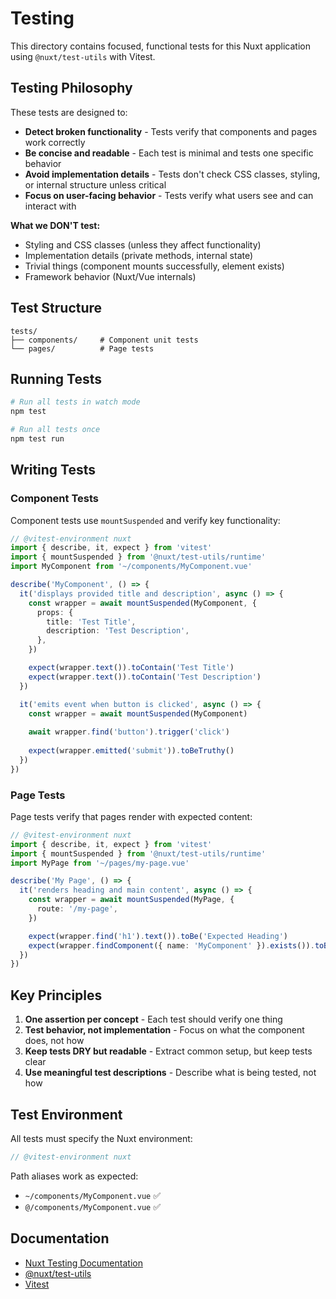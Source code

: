# Testing

This directory contains focused, functional tests for this Nuxt application using `@nuxt/test-utils` with Vitest.

## Testing Philosophy

These tests are designed to:
- **Detect broken functionality** - Tests verify that components and pages work correctly
- **Be concise and readable** - Each test is minimal and tests one specific behavior
- **Avoid implementation details** - Tests don't check CSS classes, styling, or internal structure unless critical
- **Focus on user-facing behavior** - Tests verify what users see and can interact with

**What we DON'T test:**
- Styling and CSS classes (unless they affect functionality)
- Implementation details (private methods, internal state)
- Trivial things (component mounts successfully, element exists)
- Framework behavior (Nuxt/Vue internals)

## Test Structure

```
tests/
├── components/     # Component unit tests
└── pages/          # Page tests
```

## Running Tests

```bash
# Run all tests in watch mode
npm test

# Run all tests once
npm test run
```

## Writing Tests

### Component Tests

Component tests use `mountSuspended` and verify key functionality:

```typescript
// @vitest-environment nuxt
import { describe, it, expect } from 'vitest'
import { mountSuspended } from '@nuxt/test-utils/runtime'
import MyComponent from '~/components/MyComponent.vue'

describe('MyComponent', () => {
  it('displays provided title and description', async () => {
    const wrapper = await mountSuspended(MyComponent, {
      props: {
        title: 'Test Title',
        description: 'Test Description',
      },
    })

    expect(wrapper.text()).toContain('Test Title')
    expect(wrapper.text()).toContain('Test Description')
  })

  it('emits event when button is clicked', async () => {
    const wrapper = await mountSuspended(MyComponent)
    
    await wrapper.find('button').trigger('click')
    
    expect(wrapper.emitted('submit')).toBeTruthy()
  })
})
```

### Page Tests

Page tests verify that pages render with expected content:

```typescript
// @vitest-environment nuxt
import { describe, it, expect } from 'vitest'
import { mountSuspended } from '@nuxt/test-utils/runtime'
import MyPage from '~/pages/my-page.vue'

describe('My Page', () => {
  it('renders heading and main content', async () => {
    const wrapper = await mountSuspended(MyPage, {
      route: '/my-page',
    })

    expect(wrapper.find('h1').text()).toBe('Expected Heading')
    expect(wrapper.findComponent({ name: 'MyComponent' }).exists()).toBe(true)
  })
})
```

## Key Principles

1. **One assertion per concept** - Each test should verify one thing
2. **Test behavior, not implementation** - Focus on what the component does, not how
3. **Keep tests DRY but readable** - Extract common setup, but keep tests clear
4. **Use meaningful test descriptions** - Describe what is being tested, not how

## Test Environment

All tests must specify the Nuxt environment:

```typescript
// @vitest-environment nuxt
```

Path aliases work as expected:
- `~/components/MyComponent.vue` ✅
- `@/components/MyComponent.vue` ✅

## Documentation

- [Nuxt Testing Documentation](https://nuxt.com/docs/getting-started/testing)
- [@nuxt/test-utils](https://github.com/nuxt/test-utils)
- [Vitest](https://vitest.dev/)

